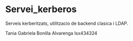 # Servei_kerberos
Serveis kerberitzats, utilitzacio de backend clasica i LDAP.

Tania Gabriela Bonilla Alvarenga
Isx434324

